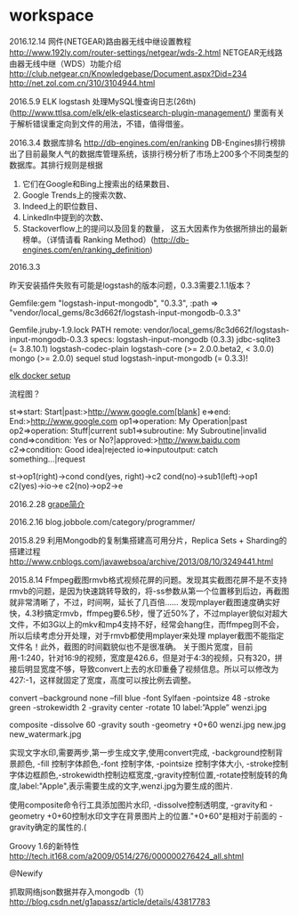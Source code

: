 # workspace

2016.12.14
网件(NETGEAR)路由器无线中继设置教程
http://www.192ly.com/router-settings/netgear/wds-2.html
NETGEAR无线路由器无线中继（WDS）功能介绍
http://club.netgear.cn/Knowledgebase/Document.aspx?Did=234
http://net.zol.com.cn/310/3104944.html

2016.5.9
ELK logstash 处理MySQL慢查询日志(26th)(http://www.ttlsa.com/elk/elk-elasticsearch-plugin-management/)
里面有关于解析错误重定向到文件的用法，不错，值得借鉴。



2016.3.4
数据库排名 
http://db-engines.com/en/ranking
DB-Engines排行榜排出了目前最聚人气的数据库管理系统，该排行榜分析了市场上200多个不同类型的数据库。其排行规则是根据
1. 它们在Google和Bing上搜索出的结果数目、
2. Google Trends上的搜索次数、
2. Indeed上的职位数目、
3. LinkedIn中提到的次数、
4. Stackoverflow上的提问以及回复的数量，
这五大因素作为依据所排出的最新榜单。（详情请看 Ranking Method）(http://db-engines.com/en/ranking_definition)

2016.3.3

昨天安装插件失败有可能是logstash的版本问题，0.3.3需要2.1.1版本？

Gemfile:gem "logstash-input-mongodb", "0.3.3", :path => "vendor/local_gems/8c3d662f/logstash-input-mongodb-0.3.3"

Gemfile.jruby-1.9.lock
PATH
  remote: vendor/local_gems/8c3d662f/logstash-input-mongodb-0.3.3
  specs:
    logstash-input-mongodb (0.3.3)
      jdbc-sqlite3 (= 3.8.10.1)
      logstash-codec-plain
      logstash-core (>= 2.0.0.beta2, < 3.0.0)
      mongo (>= 2.0.0)
      sequel
      stud
  logstash-input-mongodb (= 0.3.3)!      

[elk docker setup](https://github.com/elastic/examples/tree/master/ELK_docker_setup)

流程图？

st=>start: Start|past:>http://www.google.com[blank]
e=>end: End:>http://www.google.com
op1=>operation: My Operation|past
op2=>operation: Stuff|current
sub1=>subroutine: My Subroutine|invalid
cond=>condition: Yes 
or No?|approved:>http://www.baidu.com
c2=>condition: Good idea|rejected
io=>inputoutput: catch something...|request

st->op1(right)->cond
cond(yes, right)->c2
cond(no)->sub1(left)->op1
c2(yes)->io->e
c2(no)->op2->e

2016.2.28
[grape简介](http://ifeve.com/groovy-grape/)

2016.2.16
blog.jobbole.com/category/programmer/


2015.8.29
利用Mongodb的复制集搭建高可用分片，Replica Sets + Sharding的搭建过程
http://www.cnblogs.com/javawebsoa/archive/2013/08/10/3249441.html

2015.8.14
Ffmpeg截图rmvb格式视频花屏的问题。发现其实截图花屏不是不支持rmvb的问题，是因为快速跳转导致的，将-ss参数从第一个位置移到后边，再截图就非常清晰了，不过，时间啊，延长了几百倍……
发现mplayer截图速度确实好快，4.3秒搞定rmvb，ffmpeg要6.5秒，慢了近50%了，不过mplayer貌似对超大文件，不如3G以上的mkv和mp4支持不好，经常会hang住，而ffmpeg则不会，所以后续考虑分开处理，对于rmvb都使用mplayer来处理
mplayer截图不能指定文件名！此外，截图的时间戳貌似也不是很准确。
关于图片宽度，目前用-1:240，针对16:9的视频，宽度是426.6，但是对于4:3的视频，只有320，拼接后明显宽度不够，导致convert上去的水印重叠了视频信息。所以可以修改为427:-1，这样就固定了宽度，高度可以按比例去调整。

convert –background none –fill  blue  -font  Sylfaen  -pointsize 48    -stroke green    -strokewidth  2  -gravity center  -rotate 10  label:”Apple” wenzi.jpg

composite  -dissolve 60  -gravity south  -geometry +0+60  wenzi.jpg new.jpg  new_watermark.jpg

   实现文字水印,需要两步,第一步生成文字,使用convert完成, -background控制背景颜色, -fill 控制字体颜色,-font 控制字体, -pointsize 控制字体大小, -stroke控制字体边框颜色,-strokewidth控制边框宽度,-gravity控制位置,-rotate控制旋转的角度,label:"Apple",表示需要生成的文字,wenzi.jpg为要生成的图片.

   使用composite命令行工具添加图片水印, -dissolve控制透明度, -gravity和 -geometry +0+60控制水印文字在背景图片上的位置."+0+60"是相对于前面的 -gravity确定的属性的.(


Groovy 1.6的新特性
http://tech.it168.com/a2009/0514/276/000000276424_all.shtml

@Newify

抓取网络json数据并存入mongodb（1）
http://blog.csdn.net/g1apassz/article/details/43817783
